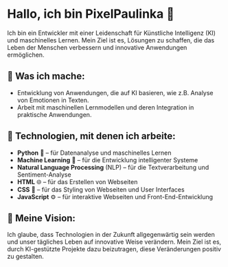 # Hallo, ich bin **PixelPaulinka** 👾

Ich bin ein Entwickler mit einer Leidenschaft für Künstliche Intelligenz (KI) und maschinelles Lernen. Mein Ziel ist es, Lösungen zu schaffen, die das Leben der Menschen verbessern und innovative Anwendungen ermöglichen.

## 🎯 Was ich mache:
- Entwicklung von Anwendungen, die auf KI basieren, wie z.B. Analyse von Emotionen in Texten.
- Arbeit mit maschinellen Lernmodellen und deren Integration in praktische Anwendungen.

## 🔧 Technologien, mit denen ich arbeite:
- **Python** 🐍 – für Datenanalyse und maschinelles Lernen
- **Machine Learning** 🤖 – für die Entwicklung intelligenter Systeme
- **Natural Language Processing** (NLP) – für die Textverarbeitung und Sentiment-Analyse
- **HTML** 🌐 – für das Erstellen von Webseiten
- **CSS** 🎨 – für das Styling von Webseiten und User Interfaces
- **JavaScript** ⚙️ – für interaktive Webseiten und Front-End-Entwicklung

## 🚀 Meine Vision:
Ich glaube, dass Technologien in der Zukunft allgegenwärtig sein werden und unser tägliches Leben auf innovative Weise verändern. Mein Ziel ist es, durch KI-gestützte Projekte dazu beizutragen, diese Veränderungen positiv zu gestalten.
